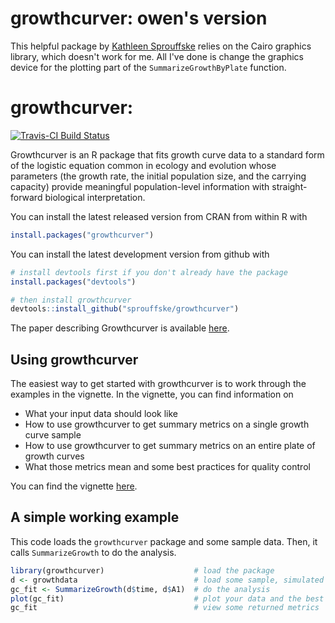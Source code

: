 # growthcurver: owen's version

This helpful package by [Kathleen Sprouffske](https://github.com/sprouffske/growthcurver) relies on the Cairo graphics library, which doesn't work for me.
All I've done is change the graphics device for the plotting part of the `SummarizeGrowthByPlate` function.

# growthcurver:

[![Travis-CI Build Status](https://travis-ci.org/sprouffske/growthcurver.svg?branch=master)](https://travis-ci.org/sprouffske/growthcurver)

Growthcurver is an R package that fits growth curve data to a standard form of the logistic equation common in ecology and evolution whose parameters (the growth rate, the initial population size, and the carrying capacity) provide meaningful population-level information with straight-forward biological interpretation. 

You can install the latest released version from CRAN from within R with
  ```R
  install.packages("growthcurver")
  ````

You can install the latest development version from github with
  ```R
  # install devtools first if you don't already have the package
  install.packages("devtools")

  # then install growthcurver
  devtools::install_github("sprouffske/growthcurver")
  ```

The paper describing Growthcurver is available [here](https://bmcbioinformatics.biomedcentral.com/articles/10.1186/s12859-016-1016-7).

## Using growthcurver

The easiest way to get started with growthcurver is to work through the examples in the vignette. In the vignette, you can find information on

* What your input data should look like
* How to use growthcurver to get summary metrics on a single growth curve sample
* How to use growthcurver to get summary metrics on an entire plate of growth curves
* What those metrics mean and some best practices for quality control

You can find the vignette [here](https://CRAN.R-project.org/package=growthcurver/vignettes/Growthcurver-vignette.html).

## A simple working example

This code loads the `growthcurver` package and some sample data. Then, it calls `SummarizeGrowth` to do the analysis. 
```R
library(growthcurver)                    # load the package
d <- growthdata                          # load some sample, simulated data
gc_fit <- SummarizeGrowth(d$time, d$A1)  # do the analysis
plot(gc_fit)                             # plot your data and the best fit
gc_fit                                   # view some returned metrics
```


